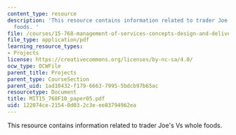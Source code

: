 ```yaml
---
content_type: resource
description: 'This resource contains information related to trader Joe''s Vs whole
  foods. '
file: /courses/15-768-management-of-services-concepts-design-and-delivery-fall-2010/122074ce21540d032c3eee83794962ea_MIT15_768F10_paper05.pdf
file_type: application/pdf
learning_resource_types:
- Projects
license: https://creativecommons.org/licenses/by-nc-sa/4.0/
ocw_type: OCWFile
parent_title: Projects
parent_type: CourseSection
parent_uid: 1ad10432-f179-6663-7995-5bdcb97b65ac
resourcetype: Document
title: MIT15_768F10_paper05.pdf
uid: 122074ce-2154-0d03-2c3e-ee83794962ea
---
```

This resource contains information related to trader Joe's Vs whole foods. 